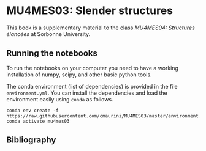 # MU4MES03: Slender structures

This book is a supplementary material to the class *MU4MES04: Structures élancées* at Sorbonne University.

## Running the notebooks

To run the notebooks on your computer you need to have a working installation of numpy, scipy, and other basic python tools. 

The conda environment (list of dependencies) is provided in the file `environment.yml`. You can install the dependencies and load the environment easily using `conda` as follows.

```
conda env create -f https://raw.githubusercontent.com/cmaurini/MU4MES03/master/environment.yml
conda activate mu4mes03
```

## Bibliography

```{bibliography} ../_bibliography/references.bib
```

